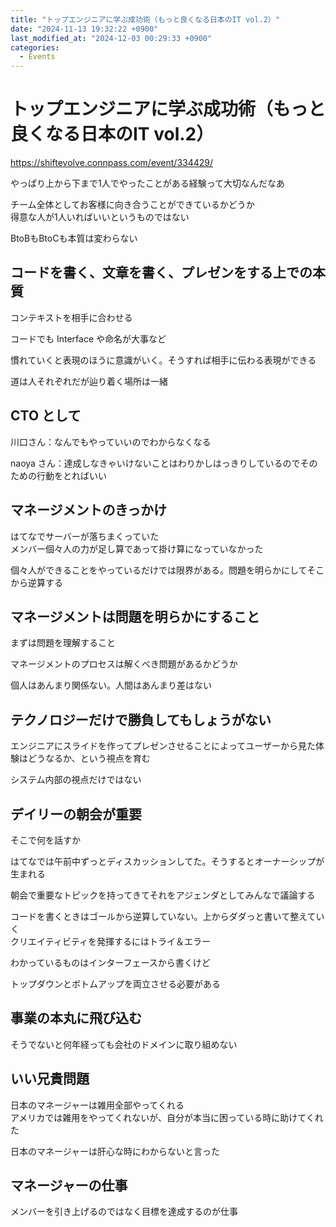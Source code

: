 ```yaml
---
title: "トップエンジニアに学ぶ成功術（もっと良くなる日本のIT vol.2）"
date: "2024-11-13 19:32:22 +0900"
last_modified_at: "2024-12-03 00:29:33 +0900"
categories:
  - Events
---
```


# トップエンジニアに学ぶ成功術（もっと良くなる日本のIT vol.2）

https://shiftevolve.connpass.com/event/334429/

やっぱり上から下まで1人でやったことがある経験って大切なんだなあ

チーム全体としてお客様に向き合うことができているかどうか  
得意な人が1人いればいいというものではない

BtoBもBtoCも本質は変わらない  

## コードを書く、文章を書く、プレゼンをする上での本質

コンテキストを相手に合わせる  

コードでも Interface や命名が大事など

慣れていくと表現のほうに意識がいく。そうすれば相手に伝わる表現ができる  

道は人それぞれだが辿り着く場所は一緒  

## CTO として
川口さん：なんでもやっていいのでわからなくなる  

naoya さん：達成しなきゃいけないことはわりかしはっきりしているのでそのための行動をとればいい

## マネージメントのきっかけ
はてなでサーバーが落ちまくっていた  
メンバー個々人の力が足し算であって掛け算になっていなかった

個々人ができることをやっているだけでは限界がある。問題を明らかにしてそこから逆算する

## マネージメントは問題を明らかにすること

まずは問題を理解すること

マネージメントのプロセスは解くべき問題があるかどうか

個人はあんまり関係ない。人間はあんまり差はない

## テクノロジーだけで勝負してもしょうがない

エンジニアにスライドを作ってプレゼンさせることによってユーザーから見た体験はどうなるか、という視点を育む

システム内部の視点だけではない  

## デイリーの朝会が重要
そこで何を話すか  

はてなでは午前中ずっとディスカッションしてた。そうするとオーナーシップが生まれる

朝会で重要なトピックを持ってきてそれをアジェンダとしてみんなで議論する


コードを書くときはゴールから逆算していない。上からダダっと書いて整えていく  
クリエイティビティを発揮するにはトライ＆エラー  

わかっているものはインターフェースから書くけど  

トップダウンとボトムアップを両立させる必要がある  

## 事業の本丸に飛び込む
そうでないと何年経っても会社のドメインに取り組めない

## いい兄貴問題

日本のマネージャーは雑用全部やってくれる  
アメリカでは雑用をやってくれないが、自分が本当に困っている時に助けてくれた

日本のマネージャーは肝心な時にわからないと言った

## マネージャーの仕事
メンバーを引き上げるのではなく目標を達成するのが仕事



